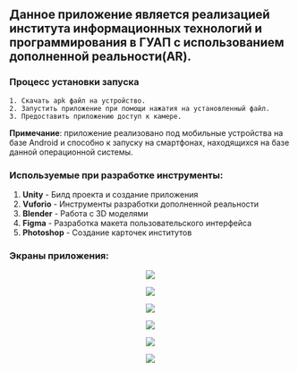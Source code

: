 ## Данное приложение является реализацией института информационных технологий и программирования в ГУАП с использованием дополненной реальности(AR).

### Процесс установки запуска
    1. Скачать apk файл на устройство.
    2. Запустить приложение при помощи нажатия на установленный файл.
    3. Предоставить приложению доступ к камере.

**Примечание**: приложение реализовано под мобильные устройства на базе Android и способно к запуску на смартфонах, находящихся на базе данной операционной системы.

### Используемые при разработке инструменты:
1. **Unity** - Билд проекта и создание приложения
2. **Vuforio** - Инструменты разработки дополненной реальности
3. **Blender** - Работа с 3D моделями
4. **Figma** - Разработка макета пользовательского интерфейса
5. **Photoshop** - Создание карточек институтов

### Экраны приложения:

<p align="center">
  <img src="/images/MainMenu.png" />
</p>
<p align="center">
  <img src="/images/Detail_IITP.png" />
</p>  
<p align="center">
  <img src="/images/Detail_IST.png" />
</p>  
<p align="center">  
  <img src="/images/Detail_KTPI.png" />
</p>  
<p align="center">  
  <img src="/images/Detail_PI.png" />
</p>  
<p align="center">  
  <img src="/images/Detail_VSS.png" />
</p>
